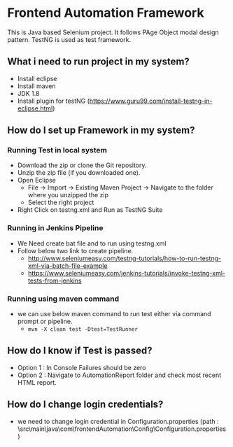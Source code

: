 # Frontend Automation Framework


This is Java based Selenium project. It follows PAge Object modal design pattern. TestNG is used as test framework.

## What i need to run project in my system?

* Install eclipse
* Install maven
* JDK 1.8
* Install plugin for testNG (https://www.guru99.com/install-testng-in-eclipse.html)

## How do I set up Framework in my system?

### Running Test in local system
* Download the zip or clone the Git repository.
* Unzip the zip file (if you downloaded one).
* Open Eclipse
    * File -> Import -> Existing Maven Project -> Navigate to the folder where you unzipped the zip
    * Select the right project
* Right Click on testng.xml and Run as TestNG Suite

### Running in Jenkins Pipeline
* We Need create bat file and to run using testng.xml
* Follow below two link to create pipeline.
    * http://www.seleniumeasy.com/testng-tutorials/how-to-run-testng-xml-via-batch-file-example
    * https://www.seleniumeasy.com/jenkins-tutorials/invoke-testng-xml-tests-from-jenkins

### Running using maven command
* we can use below maven command to run test either via command prompt or pipeline.
    * ```mvn -X clean test -Dtest=TestRunner```

## How do I know if Test is passed?
* Option 1 : In Console Failures should be zero
* Option 2 : Navigate to AutomationReport folder and check most recent HTML report.

## How do I change login credentials?
* we need to change login credential in Configuration.properties (path : \src\main\java\com\frontendAutomation\Config\Configuration.properties)